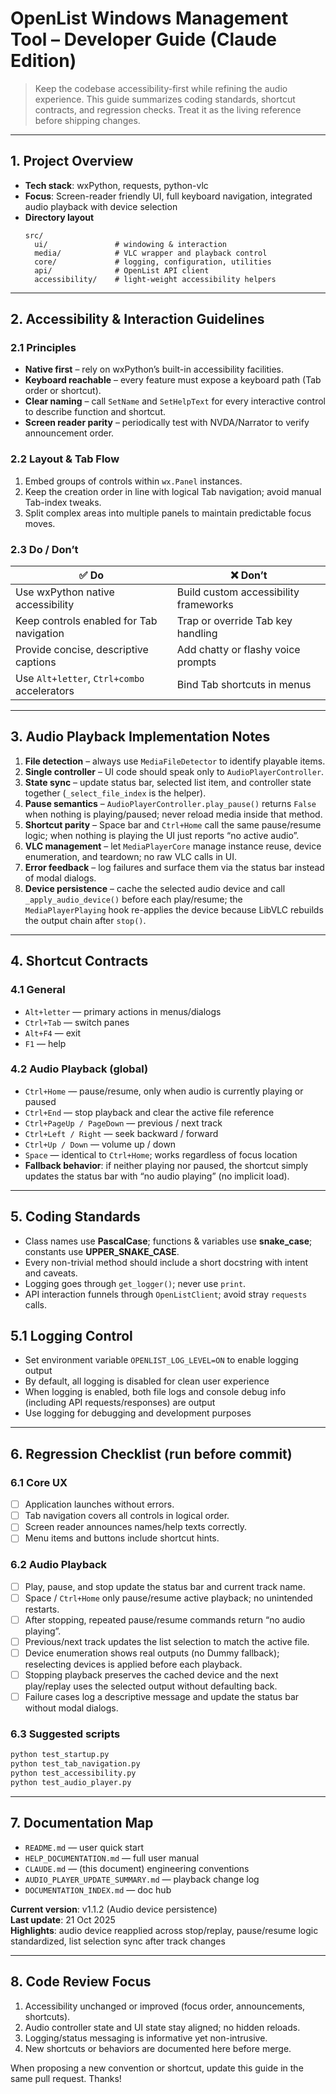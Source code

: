 # OpenList Windows Management Tool – Developer Guide (Claude Edition)

> Keep the codebase accessibility-first while refining the audio experience. This guide summarizes coding standards, shortcut contracts, and regression checks. Treat it as the living reference before shipping changes.

---

## 1. Project Overview
- **Tech stack**: wxPython, requests, python-vlc  
- **Focus**: Screen-reader friendly UI, full keyboard navigation, integrated audio playback with device selection  
- **Directory layout**
  ```text
  src/
    ui/               # windowing & interaction
    media/            # VLC wrapper and playback control
    core/             # logging, configuration, utilities
    api/              # OpenList API client
    accessibility/    # light-weight accessibility helpers
  ```

---

## 2. Accessibility & Interaction Guidelines
### 2.1 Principles
- **Native first** – rely on wxPython’s built-in accessibility facilities.  
- **Keyboard reachable** – every feature must expose a keyboard path (Tab order or shortcut).  
- **Clear naming** – call `SetName` and `SetHelpText` for every interactive control to describe function and shortcut.  
- **Screen reader parity** – periodically test with NVDA/Narrator to verify announcement order.

### 2.2 Layout & Tab Flow
1. Embed groups of controls within `wx.Panel` instances.  
2. Keep the creation order in line with logical Tab navigation; avoid manual Tab-index tweaks.  
3. Split complex areas into multiple panels to maintain predictable focus moves.

### 2.3 Do / Don’t
| ✅ Do | ❌ Don’t |
| --- | --- |
| Use wxPython native accessibility | Build custom accessibility frameworks |
| Keep controls enabled for Tab navigation | Trap or override Tab key handling |
| Provide concise, descriptive captions | Add chatty or flashy voice prompts |
| Use `Alt+letter`, `Ctrl+combo` accelerators | Bind Tab shortcuts in menus |

---

## 3. Audio Playback Implementation Notes
1. **File detection** – always use `MediaFileDetector` to identify playable items.  
2. **Single controller** – UI code should speak only to `AudioPlayerController`.  
3. **State sync** – update status bar, selected list item, and controller state together (`_select_file_index` is the helper).  
4. **Pause semantics** – `AudioPlayerController.play_pause()` returns `False` when nothing is playing/paused; never reload media inside that method.  
5. **Shortcut parity** – Space bar and `Ctrl+Home` call the same pause/resume logic; when nothing is playing the UI just reports “no active audio”.  
6. **VLC management** – let `MediaPlayerCore` manage instance reuse, device enumeration, and teardown; no raw VLC calls in UI.  
7. **Error feedback** – log failures and surface them via the status bar instead of modal dialogs.
8. **Device persistence** – cache the selected audio device and call `_apply_audio_device()` before each play/resume; the `MediaPlayerPlaying` hook re-applies the device because LibVLC rebuilds the output chain after `stop()`.

---

## 4. Shortcut Contracts
### 4.1 General
- `Alt+letter` — primary actions in menus/dialogs  
- `Ctrl+Tab` — switch panes  
- `Alt+F4` — exit  
- `F1` — help

### 4.2 Audio Playback (global)
- `Ctrl+Home` — pause/resume, only when audio is currently playing or paused  
- `Ctrl+End` — stop playback and clear the active file reference  
- `Ctrl+PageUp / PageDown` — previous / next track  
- `Ctrl+Left / Right` — seek backward / forward  
- `Ctrl+Up / Down` — volume up / down  
- `Space` — identical to `Ctrl+Home`; works regardless of focus location  
- **Fallback behavior**: if neither playing nor paused, the shortcut simply updates the status bar with “no audio playing” (no implicit load).

---

## 5. Coding Standards
- Class names use **PascalCase**; functions & variables use **snake_case**; constants use **UPPER_SNAKE_CASE**.
- Every non-trivial method should include a short docstring with intent and caveats.
- Logging goes through `get_logger()`; never use `print`.
- API interaction funnels through `OpenListClient`; avoid stray `requests` calls.

## 5.1 Logging Control
- Set environment variable `OPENLIST_LOG_LEVEL=ON` to enable logging output
- By default, all logging is disabled for clean user experience
- When logging is enabled, both file logs and console debug info (including API requests/responses) are output
- Use logging for debugging and development purposes

---

## 6. Regression Checklist (run before commit)
### 6.1 Core UX
- [ ] Application launches without errors.  
- [ ] Tab navigation covers all controls in logical order.  
- [ ] Screen reader announces names/help texts correctly.  
- [ ] Menu items and buttons include shortcut hints.

### 6.2 Audio Playback
- [ ] Play, pause, and stop update the status bar and current track name.  
- [ ] Space / `Ctrl+Home` only pause/resume active playback; no unintended restarts.  
- [ ] After stopping, repeated pause/resume commands return “no audio playing”.  
- [ ] Previous/next track updates the list selection to match the active file.  
- [ ] Device enumeration shows real outputs (no Dummy fallback); reselecting devices is applied before each playback.  
- [ ] Stopping playback preserves the cached device and the next play/replay uses the selected output without defaulting back.  
- [ ] Failure cases log a descriptive message and update the status bar without modal dialogs.

### 6.3 Suggested scripts
```bash
python test_startup.py
python test_tab_navigation.py
python test_accessibility.py
python test_audio_player.py
```

---

## 7. Documentation Map
- `README.md` — user quick start  
- `HELP_DOCUMENTATION.md` — full user manual  
- `CLAUDE.md` — (this document) engineering conventions  
- `AUDIO_PLAYER_UPDATE_SUMMARY.md` — playback change log  
- `DOCUMENTATION_INDEX.md` — doc hub

**Current version**: v1.1.2 (Audio device persistence)  
**Last update**: 21 Oct 2025  
**Highlights**: audio device reapplied across stop/replay, pause/resume logic standardized, list selection sync after track changes

---

## 8. Code Review Focus
1. Accessibility unchanged or improved (focus order, announcements, shortcuts).  
2. Audio controller state and UI state stay aligned; no hidden reloads.  
3. Logging/status messaging is informative yet non-intrusive.  
4. New shortcuts or behaviors are documented here before merge.

When proposing a new convention or shortcut, update this guide in the same pull request. Thanks!
